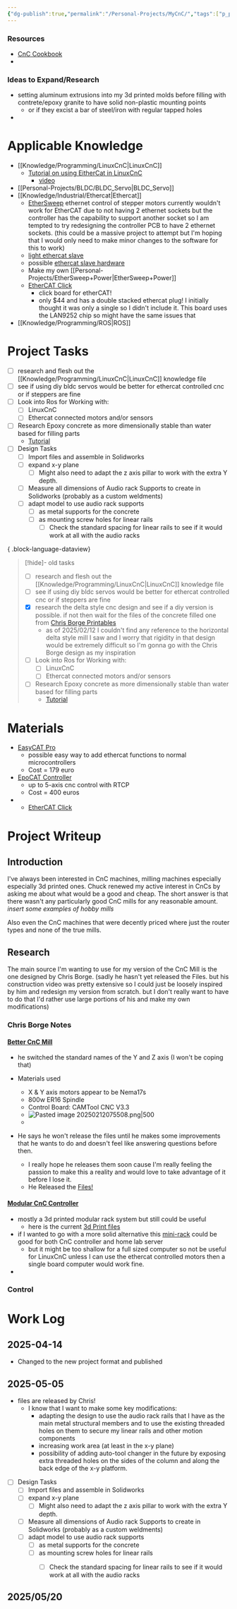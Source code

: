 ```yaml
---
{"dg-publish":true,"permalink":"/Personal-Projects/MyCnC/","tags":["p_project"]}
---
```


### Resources 
- [CnC Cookbook](https://www.cnccookbook.com/) 
- 
### Ideas to Expand/Research
-  setting aluminum extrusions into my 3d printed molds before filling with contrete/epoxy granite to have solid non-plastic mounting points
	- or if they excist a bar of steel/iron with regular tapped holes
- 

# Applicable Knowledge
 - [[Knowledge/Programming/LinuxCnC\|LinuxCnC]]
	 - [Tutorial on using EitherCat in LinuxCnC ](https://forum.linuxcnc.org/ethercat/42048-notes-from-installation-of-ethercat-on-raspberry-pi-4#203806) 
		 - [video](https://www.youtube.com/watch?v=NQ-HnrusGJo) 
 - [[Personal-Projects/BLDC/BLDC_Servo\|BLDC_Servo]]
 - [[Knowledge/Industrial/Ethercat\|Ethercat]]
	 - [EtherSweep](https://github.com/neumi/ethersweep) ethernet control of stepper motors currently wouldn't work for EtherCAT due to not having 2 ethernet sockets but the controller has the capability to support another socket so I am tempted to try redesigning the controller PCB to have 2 ethernet sockets. (this could be a massive project to attempt but I'm hoping that I would only need to make minor changes to the software for this to work)
	 - [light ethercat slave](https://sourceforge.net/p/ecslave/wiki/Howto/) 
	 - possible [ethercat slave hardware ](https://youtu.be/l3UzEkGvNVM?si=NLPmLq7a6gMfDBxc) 
	 - Make my own [[Personal-Projects/EtherSweep+Power\|EtherSweep+Power]] 
	 - [EtherCAT Click](https://www.mikroe.com/ethercat-click) 
		 - click board for etherCAT! 
		 - only $44 and has a double stacked ethercat plug! I initially thought it was only a single so I didn't include it. This board uses the LAN9252 chip so might have the same issues that 
 - [[Knowledge/Programming/ROS\|ROS]] 

# Project Tasks
- [ ] research and flesh out the [[Knowledge/Programming/LinuxCnC\|LinuxCnC]] knowledge file
- [ ] see if using diy bldc servos would be better for ethercat controlled cnc or if steppers are fine
- [ ] Look into Ros for Working with:
    - [ ] LinuxCnC
    - [ ] Ethercat connected motors and/or sensors
- [ ] Research Epoxy concrete as more dimensionally stable than water based for filling parts
    - [Tutorial](https://www.acncf.site/cnc_lathe_epoxy_granite_base/)
- [ ] Design Tasks
    - [ ] Import files and assemble in Solidworks
    - [ ] expand x-y plane
        - [ ] Might also need to adapt the z axis pillar to work with the extra Y depth.
    - [ ] Measure all dimensions of Audio rack Supports to create in Solidworks (probably as a custom weldments)
    - [ ] adapt model to use audio rack supports
        - [ ] as metal supports for the concrete
        - [ ] as mounting screw holes for linear rails
            - [ ] Check the standard spacing for linear rails to see if it would work at all with the audio racks

{ .block-language-dataview}

> [!hide]- old tasks
> - [ ] research and flesh out the [[Knowledge/Programming/LinuxCnC\|LinuxCnC]] knowledge file
> - [ ] see if using diy bldc servos would be better for ethercat controlled cnc or if steppers are fine
> - [x] research the delta style cnc design and see if a diy version is possible. if not then wait for the files of the concrete filled one from [Chris Borge Printables](https://www.printables.com/@ChrisBorge) 
> 	-  as of  2025/02/12 I couldn't find any reference to the horizontal delta style mill I saw and I worry that rigidity in that design would be extremely difficult so I'm gonna go with the Chris Borge design as my inspiration
> - [ ] Look into Ros for Working with:
> 	- [ ] LinuxCnC
> 	- [ ] Ethercat connected motors and/or sensors
> - [ ] Research Epoxy concrete as more dimensionally stable than water based for filling parts
> 	- [Tutorial](https://www.acncf.site/cnc_lathe_epoxy_granite_base/) 

# Materials 

- [EasyCAT Pro](https://www.bausano.net/en/easycat-pro-2) 
	- possible easy way to add ethercat functions to normal microcontrollers 
	- Cost = 179 euro
- [EpoCAT Controller](https://www.bausano.net/en/epocat-fr1000-fr4000-2) 
	- up to 5-axis cnc control with RTCP
	- Cost = 400 euros 
- - [EtherCAT Click](https://www.mikroe.com/ethercat-click) 

# Project Writeup 

## Introduction 
I've always been interested in CnC machines, milling machines especially especially 3d printed ones. Chuck renewed my active interest in CnCs by asking me about what would be a good and cheap. The short answer is that there wasn't any particularly good CnC mills for any reasonable amount. *insert some examples of hobby mills* 

Also even the CnC machines that were decently priced where just the router types and none of the true mills. 
## Research 

The main source I'm wanting to use for my version of the CnC Mill is the one designed by Chris Borge. (sadly he hasn't yet released the Files. but his construction video was pretty extensive so I could just be loosely inspired by him and redesign my version from scratch. but I don't really want to have to do that I'd rather use large portions of his and make my own modifications)

### Chris Borge Notes
#### [Better CnC Mill](https://youtu.be/L8t82OQXefM?si=cvvtlAbtDrEuHpIJ)

- he switched the standard names of the Y and Z axis (I won't be coping that)

- Materials used
	- X & Y axis motors appear to be Nema17s 
	- 800w ER16 Spindle
	- Control Board: CAMTool CNC V3.3
	- ![Pasted image 20250212075508.png|500](/img/user/Personal-Projects/Pasted%20image%2020250212075508.png)
	- 
- He says he won't release the files until he makes some improvements that he wants to do and doesn't feel like answering questions before then.
	- I really hope he releases them soon cause I'm really feeling the passion to make this a reality and would love to take advantage of it before I lose it. 
	- He Released the [Files!](https://www.printables.com/model/1237272-rock-solid-milling-machine-v09) 

#### [Modular CnC Controller](https://youtu.be/phtN679qpEM?si=Bce_1QwLNYwS_c5N) 

- mostly a 3d printed modular rack system but still could be useful
	- here is the current [3d Print files](https://www.printables.com/model/1188493-rackfinity-v1-open-source/files) 
- if I wanted to go with a more solid alternative this [mini-rack](https://mini-rack.jeffgeerling.com/) could be good for both CnC controller and home lab server
	- but it might be too shallow for a full sized computer so not be useful for LinuxCnC unless I can use the ethercat controlled motors then a single board computer would work fine.
- 

### Control

# Work Log

## 2025-04-14
- Changed to the new project format and published 

## 2025-05-05

- files are released by Chris! 
	- I know that I want to make some key modifications:
		- adapting the design to use the audio rack rails that I have as the main metal structural members and to use the existing threaded holes on them to secure my linear rails and other motion components
		- increasing work area (at least in the x-y plane)
		- possibility of adding auto-tool changer in the future by exposing extra threaded holes on the sides of the column and along the back edge of the x-y platform.

- [ ] Design Tasks
	- [ ] Import files and assemble in Solidworks
	- [ ] expand x-y plane
		- [ ] Might also need to adapt the z axis pillar to work with the extra Y depth.
	- [ ] Measure all dimensions of Audio rack Supports to create in Solidworks (probably as a custom weldments)
	- [ ] adapt model to use audio rack supports 
		- [ ] as metal supports for the concrete 
		- [ ] as mounting screw holes for linear rails
			- [ ] Check the standard spacing for linear rails to see if it would work at all with the audio racks 


## 2025/05/20

